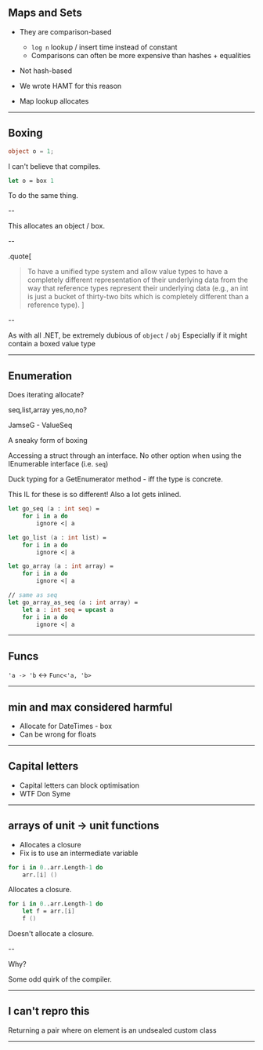 
## Maps and Sets

- They are comparison-based
  - `log n` lookup / insert time instead of constant
  - Comparisons can often be more expensive than hashes + equalities
- Not hash-based
- We wrote HAMT for this reason

- Map lookup allocates

---

## Boxing

```csharp
object o = 1;
```

I can't believe that compiles.

```fsharp
let o = box 1
```

To do the same thing.

--

This allocates an object / box.

--

.quote[
  > To have a unified type system and allow value types to have a completely different representation of their underlying data from the way that reference types represent their underlying data (e.g., an int is just a bucket of thirty-two bits which is completely different than a reference type).
]

--

As with all .NET, be extremely dubious of `object` / `obj`
Especially if it might contain a boxed value type

---

## Enumeration

Does iterating allocate?

seq,list,array
yes,no,no?

JamseG - ValueSeq

A sneaky form of boxing

Accessing a struct through an interface.
No other option when using the IEnumerable interface (i.e. `seq`)

Duck typing for a GetEnumerator method - iff the type is concrete.

This IL for these is so different!
Also a lot gets inlined.

```fsharp
let go_seq (a : int seq) =
    for i in a do
        ignore <| a

let go_list (a : int list) =
    for i in a do
        ignore <| a

let go_array (a : int array) =
    for i in a do
        ignore <| a

// same as seq
let go_array_as_seq (a : int array) =
    let a : int seq = upcast a
    for i in a do
        ignore <| a
```

---

## Funcs

`'a -> 'b` <-> `Func<'a, 'b>`

---

## min and max considered harmful

- Allocate for DateTimes - box
- Can be wrong for floats

---

## Capital letters

- Capital letters can block optimisation
- WTF Don Syme

---

## arrays of unit -> unit functions

- Allocates a closure
- Fix is to use an intermediate variable

```fsharp
for i in 0..arr.Length-1 do
    arr.[i] ()
```

Allocates a closure.

```fsharp
for i in 0..arr.Length-1 do
    let f = arr.[i]
    f ()
```

Doesn't allocate a closure.

--

Why?

Some odd quirk of the compiler.

---

## I can't repro this

Returning a pair where on element is an undsealed custom class

---

